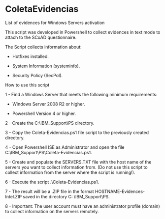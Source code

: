 # ColetaEvidencias
List of evidences for Windows Servers activation

This script was developed in Powershell to collect evidences in text mode to attach to the SCoAD questionnaire.

The Script collects information about:

- Hotfixes installed.

- System Information (systeminfo).

- Security Policy (SecPol).


How to use this script

1 - Find a Windows Server that meets the following minimum requirements:

- Windows Server 2008 R2 or higher.

- Powershell Version 4 or higher.

2 - Create the C:\IBM_Support\PS directory.

3 - Copy the Coleta-Evidencias.ps1 file script to the previously created directory.

4 - Open Powershell ISE as Administrator and open the file C:\IBM_Support\PS\Coleta-Evidencias.ps1.

5 - Create and populate the SERVERS.TXT file with the host name of the servers you want to collect information from. (Do not use this script to collect information from the server where the script is running!).

6 - Execute the script .\Coleta-Evidencias.ps1.

7 - The result will be a .ZIP file in the format HOSTNAME-Evidences-Intel.ZIP saved in the directory C: \IBM_Support\PS.

8 - Important: The user account must have an administrator profile (domain) to collect information on the servers remotely.
